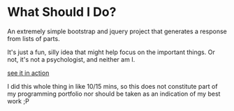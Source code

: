 # What Should I Do?

An extremely simple bootstrap and jquery project that generates a response from lists of parts.

It's just a fun, silly idea that might help focus on the important things. Or not, it's not a psychologist, and neither am I.

[see it in action](https://zeyus.com/what-should-i-do/)

I did this whole thing in like 10/15 mins, so this does not constitute part of my programming portfolio nor should be taken as an indication of my best work ;P
